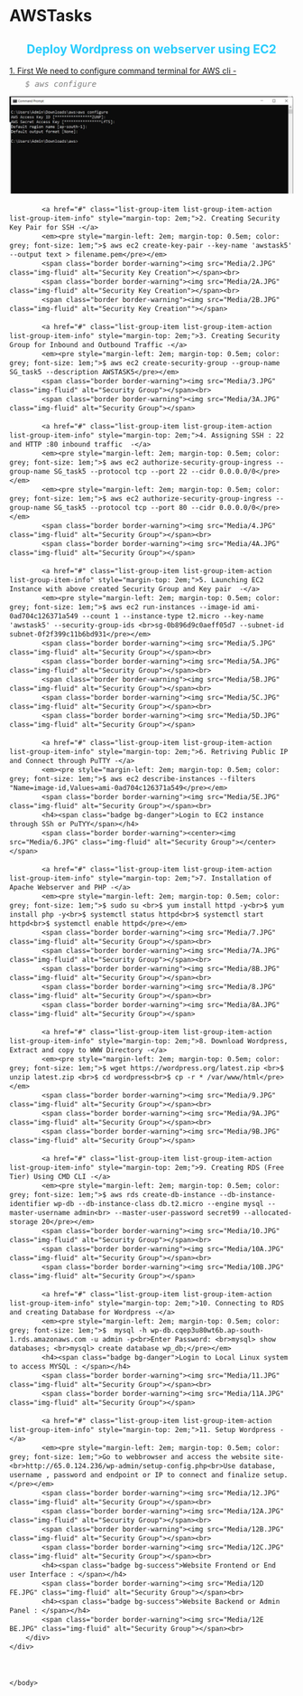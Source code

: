 # AWSTasks

<!DOCTYPE html>
<html>
    <head>
        <title>Amazon Web Services | Task 3</title>
        <link rel="stylesheet" href="https://cdn.jsdelivr.net/npm/bootstrap@5.0.1/dist/css/bootstrap.min.css" crossorigin="anonymous">
        <script src="https://cdn.jsdelivr.net/npm/bootstrap@5.0.1/dist/js/bootstrap.min.js" crossorigin="anonymous"></script>
    </head>
    <body>
    <div class="container">           
        <h2 style="text-align: center; color: #28CCFD;">Deploy Wordpress on webserver using EC2</h2>
        <div class="list-group">
            <a href="#" class="list-group-item list-group-item-action list-group-item-info" style="margin-top: 2em;">1. First We need to configure command terminal for AWS cli -</a>
            <em><pre style="margin-left: 2em; margin-top: 0.5em; color: grey; font-size: 1em;">$ aws configure</pre></em>
            <span class="border border-warning"><img src="Media/1.JPG" class="img-fluid" alt="Login AWS" style="margin-bottom: 2px;"></span>

            <a href="#" class="list-group-item list-group-item-action list-group-item-info" style="margin-top: 2em;">2. Creating Security Key Pair for SSH -</a>
            <em><pre style="margin-left: 2em; margin-top: 0.5em; color: grey; font-size: 1em;">$ aws ec2 create-key-pair --key-name 'awstask5' --output text > filename.pem</pre></em>
            <span class="border border-warning"><img src="Media/2.JPG" class="img-fluid" alt="Security Key Creation"></span><br>
            <span class="border border-warning"><img src="Media/2A.JPG" class="img-fluid" alt="Security Key Creation"></span><br>
            <span class="border border-warning"><img src="Media/2B.JPG" class="img-fluid" alt="Security Key Creation""></span>
            
            <a href="#" class="list-group-item list-group-item-action list-group-item-info" style="margin-top: 2em;">3. Creating Security Group for Inbound and Outbound Traffic -</a>
            <em><pre style="margin-left: 2em; margin-top: 0.5em; color: grey; font-size: 1em;">$ aws ec2 create-security-group --group-name SG_task5 --description AWSTASK5</pre></em>
            <span class="border border-warning"><img src="Media/3.JPG" class="img-fluid" alt="Security Group"></span><br>
            <span class="border border-warning"><img src="Media/3A.JPG" class="img-fluid" alt="Security Group"></span>

            <a href="#" class="list-group-item list-group-item-action list-group-item-info" style="margin-top: 2em;">4. Assigning SSH : 22 and HTTP :80 inbound traffic  -</a>
            <em><pre style="margin-left: 2em; margin-top: 0.5em; color: grey; font-size: 1em;">$ aws ec2 authorize-security-group-ingress --group-name SG_task5 --protocol tcp --port 22 --cidr 0.0.0.0/0</pre></em>
            <em><pre style="margin-left: 2em; margin-top: 0.5em; color: grey; font-size: 1em;">$ aws ec2 authorize-security-group-ingress --group-name SG_task5 --protocol tcp --port 80 --cidr 0.0.0.0/0</pre></em>
            <span class="border border-warning"><img src="Media/4.JPG" class="img-fluid" alt="Security Group"></span><br>
            <span class="border border-warning"><img src="Media/4A.JPG" class="img-fluid" alt="Security Group"></span>

            <a href="#" class="list-group-item list-group-item-action list-group-item-info" style="margin-top: 2em;">5. Launching EC2 Instance with above created Security Group and Key pair  -</a>
            <em><pre style="margin-left: 2em; margin-top: 0.5em; color: grey; font-size: 1em;">$ aws ec2 run-instances --image-id ami-0ad704c126371a549 --count 1 --instance-type t2.micro --key-name 'awstask5' --security-group-ids <br>sg-0b896d9c0aeff05d7 --subnet-id subnet-0f2f399c11b6bd931</pre></em>
            <span class="border border-warning"><img src="Media/5.JPG" class="img-fluid" alt="Security Group"></span><br>
            <span class="border border-warning"><img src="Media/5A.JPG" class="img-fluid" alt="Security Group"></span><br>
            <span class="border border-warning"><img src="Media/5B.JPG" class="img-fluid" alt="Security Group"></span><br>
            <span class="border border-warning"><img src="Media/5C.JPG" class="img-fluid" alt="Security Group"></span><br>
            <span class="border border-warning"><img src="Media/5D.JPG" class="img-fluid" alt="Security Group"></span>

            <a href="#" class="list-group-item list-group-item-action list-group-item-info" style="margin-top: 2em;">6. Retriving Public IP and Connect through PuTTY -</a>
            <em><pre style="margin-left: 2em; margin-top: 0.5em; color: grey; font-size: 1em;">$ aws ec2 describe-instances --filters "Name=image-id,Values=ami-0ad704c126371a549</pre></em>
            <span class="border border-warning"><img src="Media/5E.JPG" class="img-fluid" alt="Security Group"></span><br>
            <h4><span class="badge bg-danger">Login to EC2 instance through SSh or PuTYY</span></h4>
            <span class="border border-warning"><center><img src="Media/6.JPG" class="img-fluid" alt="Security Group"></center></span>

            <a href="#" class="list-group-item list-group-item-action list-group-item-info" style="margin-top: 2em;">7. Installation of Apache Webserver and PHP -</a>
            <em><pre style="margin-left: 2em; margin-top: 0.5em; color: grey; font-size: 1em;">$ sudo su <br>$ yum install httpd -y<br>$ yum install php -y<br>$ systemctl status httpd<br>$ systemctl start  httpd<br>$ systemctl enable httpd</pre></em>
            <span class="border border-warning"><img src="Media/7.JPG" class="img-fluid" alt="Security Group"></span><br>
            <span class="border border-warning"><img src="Media/7A.JPG" class="img-fluid" alt="Security Group"></span><br>
            <span class="border border-warning"><img src="Media/8B.JPG" class="img-fluid" alt="Security Group"></span><br>
            <span class="border border-warning"><img src="Media/8.JPG" class="img-fluid" alt="Security Group"></span><br>
            <span class="border border-warning"><img src="Media/8A.JPG" class="img-fluid" alt="Security Group"></span>

            <a href="#" class="list-group-item list-group-item-action list-group-item-info" style="margin-top: 2em;">8. Download Wordpress, Extract and copy to WWW Directory -</a>
            <em><pre style="margin-left: 2em; margin-top: 0.5em; color: grey; font-size: 1em;">$ wget https://wordpress.org/latest.zip <br>$ unzip latest.zip <br>$ cd wordpress<br>$ cp -r * /var/www/html</pre></em>
            <span class="border border-warning"><img src="Media/9.JPG" class="img-fluid" alt="Security Group"></span><br>
            <span class="border border-warning"><img src="Media/9A.JPG" class="img-fluid" alt="Security Group"></span><br>
            <span class="border border-warning"><img src="Media/9B.JPG" class="img-fluid" alt="Security Group"></span>

            <a href="#" class="list-group-item list-group-item-action list-group-item-info" style="margin-top: 2em;">9. Creating RDS (Free Tier) Using CMD CLI -</a>
            <em><pre style="margin-left: 2em; margin-top: 0.5em; color: grey; font-size: 1em;">$ aws rds create-db-instance --db-instance-identifier wp-db --db-instance-class db.t2.micro --engine mysql --master-username admin<br> --master-user-password secret99 --allocated-storage 20</pre></em>
            <span class="border border-warning"><img src="Media/10.JPG" class="img-fluid" alt="Security Group"></span><br>
            <span class="border border-warning"><img src="Media/10A.JPG" class="img-fluid" alt="Security Group"></span><br>
            <span class="border border-warning"><img src="Media/10B.JPG" class="img-fluid" alt="Security Group"></span>

            <a href="#" class="list-group-item list-group-item-action list-group-item-info" style="margin-top: 2em;">10. Connecting to RDS and creating Database for Wordpress -</a>
            <em><pre style="margin-left: 2em; margin-top: 0.5em; color: grey; font-size: 1em;">$  mysql -h wp-db.cqep3u80wt6b.ap-south-1.rds.amazonaws.com -u admin -p<br>Enter Password: <br>mysql> show databases; <br>mysql> create database wp_db;</pre></em>
            <h4><span class="badge bg-danger">Login to Local Linux system to access MYSQL : </span></h4>
            <span class="border border-warning"><img src="Media/11.JPG" class="img-fluid" alt="Security Group"></span><br>
            <span class="border border-warning"><img src="Media/11A.JPG" class="img-fluid" alt="Security Group"></span>

            <a href="#" class="list-group-item list-group-item-action list-group-item-info" style="margin-top: 2em;">11. Setup Wordpress - </a>
            <em><pre style="margin-left: 2em; margin-top: 0.5em; color: grey; font-size: 1em;">Go to webbrowser and access the website site-<br>http://65.0.124.236/wp-admin/setup-config.php<br>Use database, username , password and endpoint or IP to connect and finalize setup.</pre></em>
            <span class="border border-warning"><img src="Media/12.JPG" class="img-fluid" alt="Security Group"></span><br>
            <span class="border border-warning"><img src="Media/12A.JPG" class="img-fluid" alt="Security Group"></span><br>
            <span class="border border-warning"><img src="Media/12B.JPG" class="img-fluid" alt="Security Group"></span><br>
            <span class="border border-warning"><img src="Media/12C.JPG" class="img-fluid" alt="Security Group"></span><br>
            <h4><span class="badge bg-success">Website Frontend or End user Interface : </span></h4>
            <span class="border border-warning"><img src="Media/12D FE.JPG" class="img-fluid" alt="Security Group"></span><br>
            <h4><span class="badge bg-success">Website Backend or Admin Panel : </span></h4>
            <span class="border border-warning"><img src="Media/12E BE.JPG" class="img-fluid" alt="Security Group"></span><br>
        </div>   
    </div>

        

    </body>
</html>
